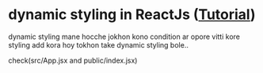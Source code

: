 #  dynamic styling in ReactJs ([Tutorial](https://www.youtube.com/watch?v=Eru9-kZfhw4&list=PLgH5QX0i9K3rGtitufynBKMy5gAFpa1y8&index=50))


dynamic styling mane hocche jokhon kono condition ar opore vitti kore styling add kora hoy tokhon take dynamic styling bole..

check(src/App.jsx and public/index.jsx)

